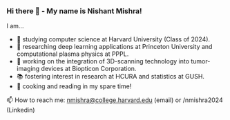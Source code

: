 ### Hi there 👋 - My name is Nishant Mishra!

I am...
- 🌱 studying computer science at Harvard University (Class of 2024).
- 🔬 researching deep learning applications at Princeton University and computational plasma physics at PPPL.
- 🔭 working on the integration of 3D-scanning technology into tumor-imaging devices at Biopticon Corporation.
- 📚 fostering interest in research at HCURA and statistics at GUSH.
- 🎉 cooking and reading in my spare time!

📫 How to reach me: nmishra@college.harvard.edu (email) or /nmishra2024 (Linkedin)
